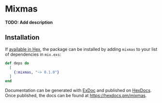 # Mixmas

**TODO: Add description**

## Installation

If [available in Hex](https://hex.pm/docs/publish), the package can be installed
by adding `mixmas` to your list of dependencies in `mix.exs`:

```elixir
def deps do
  [
    {:mixmas, "~> 0.1.0"}
  ]
end
```

Documentation can be generated with [ExDoc](https://github.com/elixir-lang/ex_doc)
and published on [HexDocs](https://hexdocs.pm). Once published, the docs can
be found at <https://hexdocs.pm/mixmas>.

